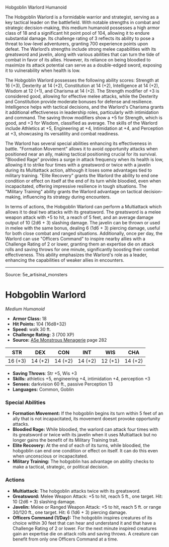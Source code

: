 <MonsterName/>Hobgoblin Warlord</MonsterName>
<CreatureType/>Humanoid</CreatureType>

<summary>The Hobgoblin Warlord is a formidable warrior and strategist, serving as a key tactical leader on the battlefield. With notable strengths in combat and strategic decision-making, this medium humanoid possesses a high armor class of 18 and a significant hit point pool of 104, allowing it to endure substantial damage. Its challenge rating of 3 reflects its ability to pose a threat to low-level adventurers, granting 700 experience points upon defeat. The Warlord’s strengths include strong melee capabilities with its greatsword and javelin, along with various abilities that can turn the tide of combat in favor of its allies. However, its reliance on being bloodied to maximize its attack potential can serve as a double-edged sword, exposing it to vulnerability when health is low.</summary>

<detail>

The Hobgoblin Warlord possesses the following ability scores: Strength at 16 (+3), Dexterity at 14 (+2), Constitution at 14 (+2), Intelligence at 14 (+2), Wisdom at 12 (+1), and Charisma at 14 (+2). The Strength modifier of +3 is considered good, allowing for effective melee attacks, while the Dexterity and Constitution provide moderate bonuses for defense and resilience. Intelligence helps with tactical decisions, and the Warlord's Charisma grants it additional effectiveness in leadership roles, particularly with intimidation and command. The saving throw modifiers show a +5 for Strength, which is good, and +3 for Wisdom, classified as average. The skills of the Warlord include Athletics at +5, Engineering at +4, Intimidation at +4, and Perception at +3, showcasing its versatility and combat readiness.

The Warlord has several special abilities enhancing its effectiveness in battle. "Formation Movement" allows it to avoid opportunity attacks when positioned near an ally, making tactical positioning crucial for its survival. "Bloodied Rage" provides a surge in attack frequency when its health is low, allowing it to strike four times with a greatsword or twice with a javelin during its Multiattack action, although it loses some advantages tied to military training. "Elite Recovery" grants the Warlord the ability to end one condition or effect on itself at the end of its turn while bloodied, even when incapacitated, offering impressive resilience in tough situations. The "Military Training" ability grants the Warlord advantage on tactical decision-making, influencing its strategy during encounters.

In terms of actions, the Hobgoblin Warlord can perform a Multiattack which allows it to deal two attacks with its greatsword. The greatsword is a melee weapon attack with +5 to hit, a reach of 5 feet, and an average damage output of 10 (2d6 + 3) slashing damage. The javelin can be thrown or used in melee with the same bonus, dealing 6 (1d6 + 3) piercing damage, useful for both close combat and ranged situations. Additionally, once per day, the Warlord can use "Officers Command" to inspire nearby allies with a Challenge Rating of 2 or lower, granting them an expertise die on attack rolls and saving throws for one minute, significantly boosting their combat effectiveness. This ability emphasizes the Warlord's role as a leader, enhancing the capabilities of weaker allies in encounters.</detail>



---

Source: 5e_artisinal_monsters

# Hobgoblin Warlord

*Medium* *Humanoid*

- **Armor Class:** 18
- **Hit Points:** 104 (16d8+32)
- **Speed:** walk 30 ft.
- **Challenge Rating:** 3 (700 XP)
- **Source:** [A5e Monstrous Menagerie](https://enpublishingrpg.com/products/level-up-monstrous-menagerie-a5e) page 282

| STR | DEX | CON | INT | WIS | CHA |
| --- | --- | --- | --- | --- | --- |
| 16 (+3) | 14 (+2) | 14 (+2) | 14 (+2) | 12 (+1) | 14 (+2) |

- **Saving Throws**: Str +5, Wis +3
- **Skills:** athletics +5, engineering +4, intimidation +4, perception +3
- **Senses:** darkvision 60 ft., passive Perception 13
- **Languages:** Common, Goblin

### Special Abilities

- **Formation Movement:** If the hobgoblin begins its turn within 5 feet of an ally that is not incapacitated, its movement doesnt provoke opportunity attacks.
- **Bloodied Rage:** While bloodied, the warlord can attack four times with its greatsword or twice with its javelin when it uses Multiattack but no longer gains the benefit of its Military Training trait.
- **Elite Recovery:** At the end of each of its turns, while bloodied, the hobgoblin can end one condition or effect on itself. It can do this even when unconscious or incapacitated.
- **Military Training:** The hobgoblin has advantage on ability checks to make a tactical, strategic, or political decision.

### Actions

- **Multiattack:** The hobgoblin attacks twice with its greatsword.
- **Greatsword:** Melee Weapon Attack: +5 to hit, reach 5 ft., one target. Hit: 10 (2d6 + 3) slashing damage.
- **Javelin:** Melee or Ranged Weapon Attack: +5 to hit, reach 5 ft. or range 30/120 ft., one target. Hit: 6 (1d6 + 3) piercing damage.
- **Officers Command (1/Day):** The hobgoblin inspires creatures of its choice within 30 feet that can hear and understand it and that have a Challenge Rating of 2 or lower. For the next minute  inspired creatures gain an expertise die on attack rolls and saving throws. A creature can benefit from only one Officers Command at a time.





